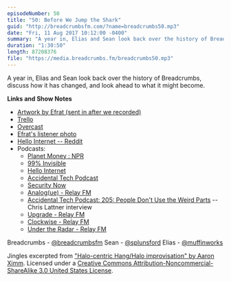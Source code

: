 ```yaml
---
episodeNumber: 50
title: "50: Before We Jump the Shark"
guid: "http://breadcrumbsfm.com/?name=breadcrumbs50.mp3"
date: "Fri, 11 Aug 2017 10:12:00 -0400"
summary: "A year in, Elias and Sean look back over the history of Breadcrumbs, discuss how it has changed, and look ahead to what it might become."
duration: "1:30:50"
length: 87208376
file: "https://media.breadcrumbs.fm/breadcrumbs50.mp3"
---
```

A year in, Elias and Sean look back over the history of Breadcrumbs, discuss how it has changed, and look ahead to what it might become.

**Links and Show Notes** 
- [Artwork by Efrat (sent in after we recorded)](https://twitter.com/efrataitel/status/893070874861076480)
- [Trello](https://trello.com/)
- [ Overcast](https://itunes.apple.com/us/app/overcast/id888422857?mt=8&uo=4)
- [Efrat's listener photo](https://twitter.com/efrataitel/status/779098727906770944)
- [Hello Internet -- Reddit](https://www.reddit.com/r/hellointernet)
- Podcasts: 
    - [Planet Money : NPR](http://www.npr.org/sections/money/)
    - [99% Invisible](http://99percentinvisible.org/)
    - [Hello Internet](http://www.hellointernet.fm/)
    - [Accidental Tech Podcast](http://atp.fm/)
    - [Security Now](https://twit.tv/shows/security-now)
    - [Analog(ue) - Relay FM](https://www.relay.fm/analogue)
    - [Accidental Tech Podcast: 205: People Don't Use the Weird Parts](http://atp.fm/episodes/205) -- Chris Lattner interview
    - [Upgrade - Relay FM](https://www.relay.fm/upgrade)
    - [Clockwise - Relay FM](https://www.relay.fm/clockwise)
    - [Under the Radar - Relay FM](https://www.relay.fm/radar)

Breadcrumbs - [@breadcrumbsfm](https://twitter.com/breadcrumbsfm) Sean - [@splunsford](https://twitter.com/splunsford) Elias - [@muffinworks](https://twitter.com/muffinworks)

Jingles excerpted from [ "Halo-centric Hang/Halo improvisation" by Aaron Ximm](http://freemusicarchive.org/music/aaron_ximm/handpans_and_the_hang/). Licensed under a [Creative Commons Attribution-Noncommercial-ShareAlike 3.0 United States License](http://creativecommons.org/licenses/by-nc-sa/3.0/us/).
